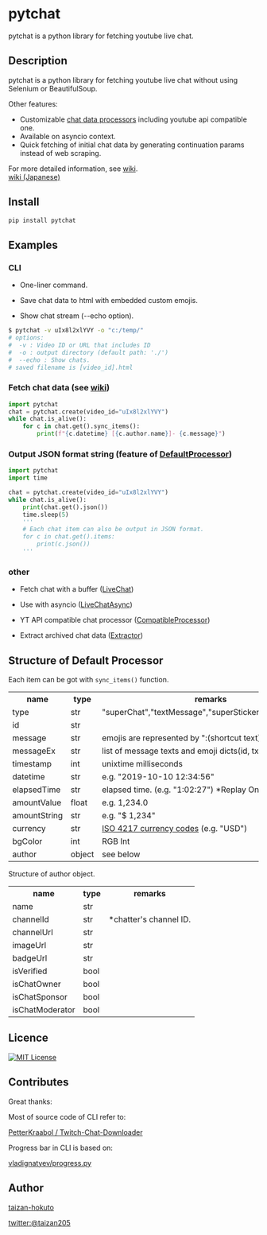 pytchat
=======

pytchat is a python library for fetching youtube live chat.

## Description
pytchat is a python library for fetching youtube live chat
without using Selenium or BeautifulSoup.

Other features:
+ Customizable [chat data processors](https://github.com/taizan-hokuto/pytchat/wiki/ChatProcessor) including youtube api compatible one.
+ Available on asyncio context. 
+ Quick fetching of initial chat data by generating continuation params
instead of web scraping.

For more detailed information, see [wiki](https://github.com/taizan-hokuto/pytchat/wiki). <br>
[wiki (Japanese)](https://github.com/taizan-hokuto/pytchat/wiki/Home_jp)

## Install
```python
pip install pytchat
```
## Examples

### CLI

+ One-liner command.

+ Save chat data to html with embedded custom emojis.

+ Show chat stream (--echo option).

```bash
$ pytchat -v uIx8l2xlYVY -o "c:/temp/"
# options:
#  -v : Video ID or URL that includes ID
#  -o : output directory (default path: './')
#  --echo : Show chats.
# saved filename is [video_id].html
```


### Fetch chat data (see [wiki](https://github.com/taizan-hokuto/pytchat/wiki/PytchatCore))
```python
import pytchat
chat = pytchat.create(video_id="uIx8l2xlYVY")
while chat.is_alive():
    for c in chat.get().sync_items():
        print(f"{c.datetime} [{c.author.name}]- {c.message}")
```


### Output JSON format string (feature of [DefaultProcessor](https://github.com/taizan-hokuto/pytchat/wiki/DefaultProcessor))
```python
import pytchat
import time

chat = pytchat.create(video_id="uIx8l2xlYVY")
while chat.is_alive():
    print(chat.get().json())
    time.sleep(5)
    '''
    # Each chat item can also be output in JSON format.
    for c in chat.get().items:
        print(c.json())
    '''     
```


### other
+ Fetch chat with a buffer ([LiveChat](https://github.com/taizan-hokuto/pytchat/wiki/LiveChat))

+ Use with asyncio ([LiveChatAsync](https://github.com/taizan-hokuto/pytchat/wiki/LiveChatAsync))

+ YT API compatible chat processor ([CompatibleProcessor](https://github.com/taizan-hokuto/pytchat/wiki/CompatibleProcessor))

+ Extract archived chat data ([Extractor](https://github.com/taizan-hokuto/pytchat/wiki/Extractor))


## Structure of Default Processor
Each item can be got with `sync_items()` function.
<table>
  <tr>
    <th>name</th>
    <th>type</th>
    <th>remarks</th>
  </tr>
  <tr>
    <td>type</td>
    <td>str</td>
    <td>"superChat","textMessage","superSticker","newSponsor"</td>
  </tr>
  <tr>
    <td>id</td>
    <td>str</td>
    <td></td>
  </tr>
  <tr>
    <td>message</td>
    <td>str</td>
    <td>emojis are represented by ":(shortcut text):"</td>
  </tr>
  <tr>
    <td>messageEx</td>
    <td>str</td>
    <td>list of message texts and emoji dicts(id, txt, url).</td>
  </tr>
  <tr>
    <td>timestamp</td>
    <td>int</td>
    <td>unixtime milliseconds</td>
  </tr>
  <tr>
    <td>datetime</td>
    <td>str</td>
    <td>e.g. "2019-10-10 12:34:56"</td>
  </tr>
    <td>elapsedTime</td>
    <td>str</td>
    <td>elapsed time. (e.g. "1:02:27") *Replay Only.</td>
  </tr>
  <tr>
    <td>amountValue</td>
    <td>float</td>
    <td>e.g. 1,234.0</td>
  </tr>
  <tr>
    <td>amountString</td>
    <td>str</td>
    <td>e.g. "$ 1,234"</td>
  </tr>
  <tr>
    <td>currency</td>
    <td>str</td>
    <td><a href="https://en.wikipedia.org/wiki/ISO_4217">ISO 4217 currency codes</a> (e.g. "USD")</td>
  </tr>
  <tr>
    <td>bgColor</td>
    <td>int</td>
    <td>RGB Int</td>
  </tr>
  <tr>
    <td>author</td>
    <td>object</td>
    <td>see below</td>
  </tr>
</table>

Structure of author object.
<table>
  <tr>
    <th>name</th>
    <th>type</th>
    <th>remarks</th>
  </tr>
  <tr>
    <td>name</td>
    <td>str</td>
    <td></td>
  </tr>
  <tr>
    <td>channelId</td>
    <td>str</td>
    <td>*chatter's channel ID.</td>
  </tr>
  <tr>
    <td>channelUrl</td>
    <td>str</td>
    <td></td>
  </tr>
  <tr>
    <td>imageUrl</td>
    <td>str</td>
    <td></td>
  </tr>
  <tr>
    <td>badgeUrl</td>
    <td>str</td>
    <td></td>
  </tr>
  <tr>
    <td>isVerified</td>
    <td>bool</td>
    <td></td>
  </tr>
  <tr>
    <td>isChatOwner</td>
    <td>bool</td>
    <td></td>
  </tr>
  <tr>
    <td>isChatSponsor</td>
    <td>bool</td>
    <td></td>
  </tr>
  <tr>
    <td>isChatModerator</td>
    <td>bool</td>
    <td></td>
  </tr>
</table>

## Licence

[![MIT License](http://img.shields.io/badge/license-MIT-blue.svg?style=flat)](LICENSE)


## Contributes
Great thanks:

Most of source code of CLI refer to:

[PetterKraabol / Twitch-Chat-Downloader](https://github.com/PetterKraabol/Twitch-Chat-Downloader)

Progress bar in CLI is based on:

[vladignatyev/progress.py](https://gist.github.com/vladignatyev/06860ec2040cb497f0f3)

## Author

[taizan-hokuto](https://github.com/taizan-hokuto)

[twitter:@taizan205](https://twitter.com/taizan205)
